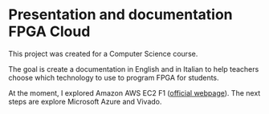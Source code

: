 # Presentation and documentation FPGA Cloud

This project was created for a Computer Science course.

The goal is create a documentation in English and in Italian to help teachers choose which technology to use to program FPGA for students.

At the moment, I explored Amazon AWS EC2 F1 ([official webpage][1]). The next steps are explore Microsoft Azure and Vivado.

[1]: https://aws.amazon.com/ec2/instance-types/f1/?nc1=h_ls